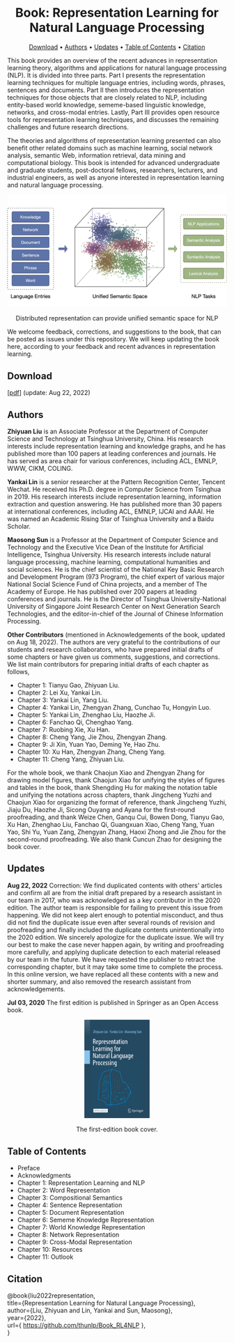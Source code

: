 <div align="center">

# Book: Representation Learning for Natural Language Processing

<p align="center">
  <a href="#Abstract">Download</a> •
  <a href="#Authors">Authors</a> •
  <a href="#Updates">Updates</a> •
  <a href="#Updates">Table of Contents</a> •
  <a href="#Updates">Citation</a>
</p>
</div>

This book provides an overview of the recent advances in representation learning theory, algorithms and applications for natural language processing (NLP). It is divided into three parts. Part I presents the representation learning techniques for multiple language entries, including words, phrases, sentences and documents. Part II then introduces the representation techniques for those objects that are closely related to NLP, including entity-based world knowledge, sememe-based linguistic knowledge, networks, and cross-modal entries. Lastly, Part III provides open resource tools for representation learning techniques, and discusses the remaining challenges and future research directions.

The theories and algorithms of representation learning presented can also benefit other related domains such as machine learning, social network analysis, semantic Web, information retrieval, data mining and computational biology. This book is intended for advanced undergraduate and graduate students, post-doctoral fellows, researchers, lecturers, and industrial engineers, as well as anyone interested in representation learning and natural language processing.

<div align="center">

<img src="figure/Representation_Learning.jpeg" width="550px">

Distributed representation can provide unified semantic space for NLP
</div>

We welcome feedback, corrections, and suggestions to the book, that can be posted as issues under this repository. We will keep updating the book here, according to your feedback and recent advances in representation learning.

## Download

[<a href="https://github.com/thunlp/Book_RL4NLP/raw/main/RL4NLP.pdf" target="_blank">pdf</a>] (update: Aug 22, 2022)

## Authors

**Zhiyuan Liu** is an Associate Professor at the Department of Computer Science and Technology at Tsinghua University, China. His research interests include representation learning and knowledge graphs, and he has published more than 100 papers at leading conferences and journals. He has served as area chair for various conferences, including ACL, EMNLP, WWW, CIKM, COLING.

**Yankai Lin** is a senior researcher at the Pattern Recognition Center, Tencent Wechat. He received his Ph.D. degree in Computer Science from Tsinghua in 2019. His research interests include representation learning, information extraction and question answering. He has published more than 30 papers at international conferences, including ACL, EMNLP, IJCAI and AAAI. He was named an Academic Rising Star of Tsinghua University and a Baidu Scholar.

**Maosong Sun** is a Professor at the Department of Computer Science and Technology and the Executive Vice Dean of the Institute for Artificial Intelligence, Tsinghua University. His research interests include natural language processing, machine learning, computational humanities and social sciences. He is the chief scientist of the National Key Basic Research and Development Program (973 Program), the chief expert of various major National Social Science Fund of China projects, and a member of The Academy of Europe. He has published over 200 papers at leading conferences and journals. He is the Director of Tsinghua University-National University of Singapore Joint Research Center on Next Generation Search Technologies, and the editor-in-chief of the Journal of Chinese Information Processing.

**Other Contributors** (mentioned in Acknowledgements of the book, updated on Aug 18, 2022). The authors are very grateful to the contributions of our students and research collaborators, who have prepared initial drafts of some chapters or have given us comments, suggestions, and corrections. We list main contributors for preparing initial drafts of each chapter as follows,

- Chapter 1: Tianyu Gao, Zhiyuan Liu.
- Chapter 2: Lei Xu, Yankai Lin.
- Chapter 3: Yankai Lin, Yang Liu.
- Chapter 4: Yankai Lin, Zhengyan Zhang, Cunchao Tu, Hongyin Luo.
- Chapter 5: Yankai Lin, Zhenghao Liu, Haozhe Ji.
- Chapter 6: Fanchao Qi, Chenghao Yang.
- Chapter 7: Ruobing Xie, Xu Han.
- Chapter 8: Cheng Yang, Jie Zhou, Zhengyan Zhang.
- Chapter 9: Ji Xin, Yuan Yao, Deming Ye, Hao Zhu.
- Chapter 10: Xu Han, Zhengyan Zhang, Cheng Yang.
- Chapter 11: Cheng Yang, Zhiyuan Liu.

For the whole book, we thank Chaojun Xiao and Zhengyan Zhang for drawing model figures, thank Chaojun Xiao for unifying the styles of figures and tables in the book, thank Shengding Hu for making the notation table and unifying the notations across chapters, thank Jingcheng Yuzhi and Chaojun Xiao for organizing the format of reference, thank Jingcheng Yuzhi, Jiaju Du, Haozhe Ji, Sicong Ouyang and Ayana for the first-round proofreading, and thank Weize Chen, Ganqu Cui, Bowen Dong, Tianyu Gao, Xu Han, Zhenghao Liu, Fanchao Qi, Guangxuan Xiao, Cheng Yang, Yuan Yao, Shi Yu, Yuan Zang, Zhengyan Zhang, Haoxi Zhong and Jie Zhou for the second-round proofreading. We also thank Cuncun Zhao for designing the book cover.

## Updates

**Aug 22, 2022** Correction: We find duplicated contents with others' articles and confirm all are from the initial draft prepared by a research assistant in our team in 2017, who was acknowledged as a key contributor in the 2020 edition. The author team is responsible for failing to prevent this issue from happening. We did not keep alert enough to potential misconduct, and thus did not find the duplicate issue even after several rounds of revision and proofreading and finally included the duplicate contents unintentionally into the 2020 edition. We sincerely apologize for the duplicate issue. We will try our best to make the case never happen again, by writing and proofreading more carefully, and applying duplicate detection to each material released by our team in the future. We have requested the publisher to retract the corresponding chapter, but it may take some time to complete the process. In this online version, we have replaced all these contents with a new and shorter summary, and also removed the research assistant from acknowledgements.

**Jul 03, 2020** The first edition is published in Springer as an Open Access book.

<div align="center">
<img src="figure/cover_rl4nlp.jpeg" width="150px">

The first-edition book cover.
</div>

## Table of Contents

- Preface
- Acknowledgments
- Chapter 1: Representation Learning and NLP
- Chapter 2: Word Representation
- Chapter 3: Compositional Semantics
- Chapter 4: Sentence Representation
- Chapter 5: Document Representation
- Chapter 6: Sememe Knowledge Representation
- Chapter 7: World Knowledge Representation
- Chapter 8: Network Representation
- Chapter 9: Cross-Modal Representation
- Chapter 10: Resources
- Chapter 11: Outlook

## Citation

@book{liu2022representation, \
  title={Representation Learning for Natural Language Processing}, \
  author={Liu, Zhiyuan and Lin, Yankai and Sun, Maosong},\
  year={2022},\
  url={ https://github.com/thunlp/Book_RL4NLP }, \
}
